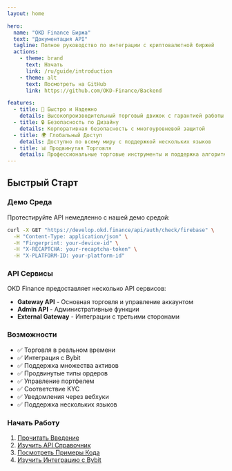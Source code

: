 ```yaml
---
layout: home

hero:
  name: "OKD Finance Биржа"
  text: "Документация API"
  tagline: Полное руководство по интеграции с криптовалютной биржей
  actions:
    - theme: brand
      text: Начать
      link: /ru/guide/introduction
    - theme: alt
      text: Посмотреть на GitHub
      link: https://github.com/OKD-Finance/Backend

features:
  - title: 🚀 Быстро и Надежно
    details: Высокопроизводительный торговый движок с гарантией работы 99.9%
  - title: 🔒 Безопасность по Дизайну
    details: Корпоративная безопасность с многоуровневой защитой
  - title: 🌍 Глобальный Доступ
    details: Доступно по всему миру с поддержкой нескольких языков
  - title: 📊 Продвинутая Торговля
    details: Профессиональные торговые инструменты и поддержка алгоритмической торговли
---
```


## Быстрый Старт

### Демо Среда

Протестируйте API немедленно с нашей демо средой:

```bash
curl -X GET "https://develop.okd.finance/api/auth/check/firebase" \
  -H "Content-Type: application/json" \
  -H "Fingerprint: your-device-id" \
  -H "X-RECAPTCHA: your-recaptcha-token" \
  -H "X-PLATFORM-ID: your-platform-id"
```

### API Сервисы

OKD Finance предоставляет несколько API сервисов:

- **Gateway API** - Основная торговля и управление аккаунтом
- **Admin API** - Административные функции
- **External Gateway** - Интеграции с третьими сторонами

### Возможности

- ✅ Торговля в реальном времени
- ✅ Интеграция с Bybit
- ✅ Поддержка множества активов
- ✅ Продвинутые типы ордеров
- ✅ Управление портфелем
- ✅ Соответствие KYC
- ✅ Уведомления через вебхуки
- ✅ Поддержка нескольких языков

### Начать Работу

1. [Прочитать Введение](/ru/guide/introduction)
2. [Изучить API Справочник](/ru/api/overview)
3. [Посмотреть Примеры Кода](/ru/examples/basic-usage)
4. [Изучить Интеграцию с Bybit](/ru/bybit/overview) 